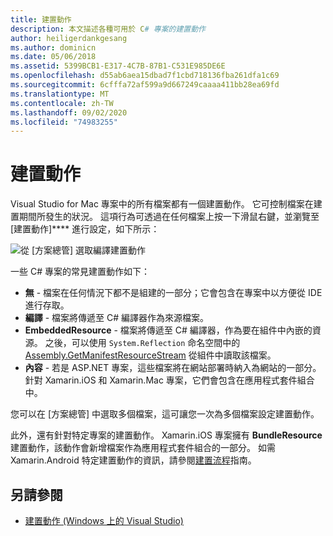 ```yaml
---
title: 建置動作
description: 本文描述各種可用於 C# 專案的建置動作
author: heiligerdankgesang
ms.author: dominicn
ms.date: 05/06/2018
ms.assetid: 5399BCB1-E317-4C7B-87B1-C531E985DE6E
ms.openlocfilehash: d55ab6aea15dbad7f1cbd718136fba261dfa1c69
ms.sourcegitcommit: 6cfffa72af599a9d667249caaaa411bb28ea69fd
ms.translationtype: MT
ms.contentlocale: zh-TW
ms.lasthandoff: 09/02/2020
ms.locfileid: "74983255"
---
```

# <a name="build-actions"></a>建置動作

Visual Studio for Mac 專案中的所有檔案都有一個建置動作。 它可控制檔案在建置期間所發生的狀況。 這項行為可透過在任何檔案上按一下滑鼠右鍵，並瀏覽至 [建置動作]**** 進行設定，如下所示：

![從 [方案總管] 選取編譯建置動作](media/projects-and-solutions-image1.png)

一些 C# 專案的常見建置動作如下：

* **無** - 檔案在任何情況下都不是組建的一部分；它會包含在專案中以方便從 IDE 進行存取。
* **編譯** - 檔案將傳遞至 C# 編譯器作為來源檔案。
* **EmbeddedResource** - 檔案將傳遞至 C# 編譯器，作為要在組件中內嵌的資源。 之後，可以使用 `System.Reflection` 命名空間中的 [Assembly.GetManifestResourceStream](/dotnet/api/system.reflection.assembly.getmanifestresourcestream) 從組件中讀取該檔案。
* **內容** - 若是 ASP.NET 專案，這些檔案將在網站部署時納入為網站的一部分。 針對 Xamarin.iOS 和 Xamarin.Mac 專案，它們會包含在應用程式套件組合中。

您可以在 [方案總管] 中選取多個檔案，這可讓您一次為多個檔案設定建置動作。

此外，還有針對特定專案的建置動作。 Xamarin.iOS 專案擁有 **BundleResource** 建置動作，該動作會新增檔案作為應用程式套件組合的一部分。 如需 Xamarin.Android 特定建置動作的資訊，請參閱[建置流程](/xamarin/android/deploy-test/building-apps/build-process#Build_Actions)指南。

## <a name="see-also"></a>另請參閱

- [建置動作 (Windows 上的 Visual Studio)](/visualstudio/ide/build-actions)